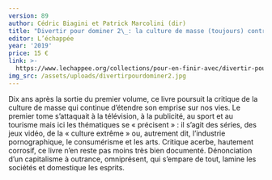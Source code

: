 ```yaml
---
version: 89
author: Cédric Biagini et Patrick Marcolini (dir)
title: "Divertir pour dominer 2\_: la culture de masse (toujours) contre les peuples"
editor: L’échappée
year: '2019'
price: 15 €
link: >-
  https://www.lechappee.org/collections/pour-en-finir-avec/divertir-pour-dominer-2
img_src: /assets/uploads/divertirpourdominer2.jpg
---
```

Dix ans après la sortie du premier volume, ce livre poursuit la critique de la culture de masse qui continue d’étendre son emprise sur nos vies. Le premier tome s’attaquait à la télévision, à la publicité, au sport et au tourisme mais ici les thématiques se « précisent » : il s’agit des séries, des jeux vidéo, de la « culture extrême » ou, autrement dit, l’industrie pornographique, le consumérisme et les arts. Critique acerbe, hautement corrosif, ce livre n’en reste pas moins très bien documenté. Dénonciation d’un capitalisme à outrance, omniprésent, qui s’empare de tout, lamine les sociétés et domestique les esprits.
